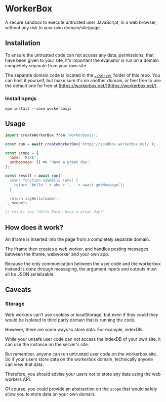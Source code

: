 # WorkerBox
A secure sandbox to execute untrusted user JavaScript, in a web browser, without any risk to your own domain/site/page.

## Installation
To ensure the untrusted code can not access any data, permissions,  that have been given to your site, it's important the evaluator is run on a domain completely separate from your own site.

The separate domain code is located in the [`./server`](./server) folder of this repo. You can host it yourself, but make sure it's on another domain, or feel free to use the default one for free at [https://workerbox.net/](https://workerbox.net/).

### Install npmjs
```
npm install --save workerboxjs
```

## Usage
```javascript
import createWorkerBox from 'workerboxjs';

const run = await createWorkerBox('https://sandbox.workerbox.net/');

const scope = {
  name: 'Mark',
  getMessage: () => 'Have a great day!'
};

const result = await run(`
  async function sayHello (who) {
    return 'Hello ' + who + '. ' + await getMessage();
  }

  return sayHello(name);
`, scope);

// result === 'Hello Mark. Have a great day!'
```

## How does it work?
An iframe is inserted into the page from a completely separate domain.

The iframe then creates a web worker, and handles posting messages between the iframe, webworker and your own app.

Because the only communication between the user code and the workerbox instead is done through messaging, the argument inputs and outputs must all be JSON serializable.

## Caveats
### Storage
Web workers can't use cookies or localStorage, but even if they could they would be isolated to third party domain that is running the code.

However, there are some ways to store data. For example, indexDB.

While your unsafe user code can not access the indexDB of your own site, it can use the instance on the server's site.

But remember, anyone can run untrusted user code on the workerbox site. So if your users store data on the workerbox domain, technically anyone can view that data.

Therefore, you should advise your users not to store any data using the web workers API.

Of course, you could provide an abstraction on the `scope` that would safely allow you to store data on your own domain.
